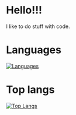# Hello!!!

I like to do stuff with code.

# Languages
[![Languages](https://skills.thijs.gg/icons?i=kotlin,java,javascript)](https://skills.thijs.gg)

# Top langs
[![Top Langs](https://github-readme-stats.vercel.app/api/top-langs/?username=Butterfriez&theme=dark)](https://github.com/anuraghazra/github-readme-stats)
